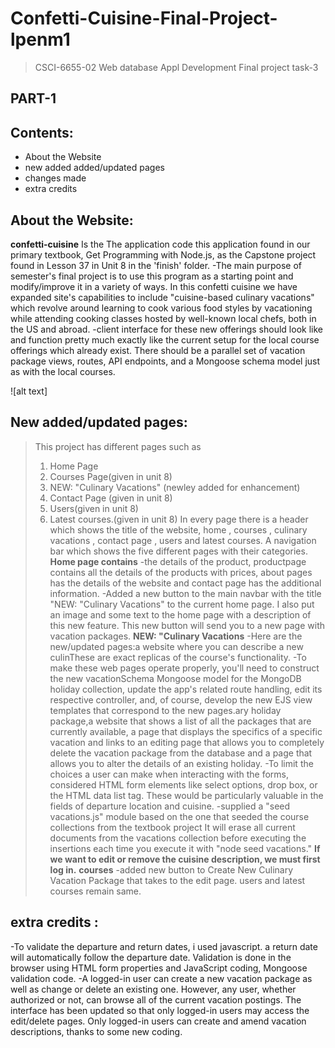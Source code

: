 # Confetti-Cuisine-Final-Project-lpenm1
> CSCI-6655-02 Web database Appl Development Final project task-3
## PART-1
## Contents:
- About the Website
- new added added/updated pages
- changes made
- extra credits
## About the Website:
**confetti-cuisine** Is the The application code this application found in our primary textbook, Get Programming with Node.js, as the Capstone 
project found in Lesson 37 in Unit 8 in the 'finish' folder. 
-The main purpose of  semester's final project is to use this program as a starting point and modify/improve it in a variety of ways.
In this confetti cuisine we have expanded site's capabilities to include "cuisine-based culinary vacations" which revolve around learning to cook various food styles 
by vacationing while attending cooking classes hosted by well-known local chefs, both in the US and abroad.
-client interface for these new offerings should look like and function pretty much exactly like the current setup for the local course offerings 
which already exist. There should be a parallel set of vacation package views, routes, API endpoints, and a Mongoose schema model just as with the local courses.

![alt text]
## New added/updated pages:
> This project has different pages such as
> 1. Home Page
> 2. Courses Page(given in unit 8)
> 3. NEW: "Culinary Vacations" (newley added for enhancement)
> 4. Contact Page (given in unit 8)
> 5. Users(given in unit 8)
> 6. Latest courses.(given in unit 8)
In every page there is a header which shows the title of the website, home , courses , culinary vacations , contact page , users and latest courses. A navigation bar which shows  the five different pages with their categories.
**Home page contains** 
-the details of the product, productpage contains all the details of the products with prices, about pages has the details of the website and contact page has the additional information.
-Added a new button to the main navbar with the title "NEW: "Culinary Vacations" to the current home page. I also put an image and some text to the home page with a description of this new feature. This new button will send you to a new page with vacation packages.
**NEW: "Culinary Vacations**
-Here are the new/updated pages:a website where you can describe a new culinThese are exact replicas of the course's functionality. 
-To make these web pages operate properly, you'll need to construct the new vacationSchema Mongoose model for the MongoDB holiday collection, update the app's related route handling, edit its respective controller, and, of course, develop the new EJS view templates that correspond to the new pages.ary holiday package,a website that shows a list of all the packages that are currently available, a page that displays the specifics of a specific vacation and links to an editing page that allows you to completely delete the vacation package from the database and a page that allows you to alter the details of an existing holiday.
-To limit the choices a user can make when interacting with the forms, considered HTML form elements like select options, drop box, or the HTML data list tag. These would be particularly valuable in the fields of departure location and cuisine.
-supplied a "seed vacations.js" module based on the one that seeded the course collections from the textbook project It will erase all current documents from the vacations collection before executing the insertions each time you execute it with "node seed vacations."
**If we want to edit or remove the cuisine description, we must first log in.**
**courses** 
-added new button to Create New Culinary Vacation Package that takes to the edit page.
users and latest courses remain same.

## extra credits : 
-To validate the departure and return dates, i used javascript. a return date will automatically follow the departure date. Validation is done in the browser using HTML form properties and JavaScript coding, Mongoose validation code.
-A logged-in user can create a new vacation package as well as change or delete an existing one. However, any user, whether authorized or not, can browse all of the current vacation postings. The interface has been updated so that only logged-in users may access the edit/delete pages. Only logged-in users can create and amend vacation descriptions, thanks to some new coding.
